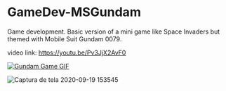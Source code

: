 # GameDev-MSGundam
Game development.
Basic version of a mini game like Space Invaders but themed with Mobile Suit Gundam 0079.

video link: https://youtu.be/Pv3JjX2AvF0

[![Gundam Game GIF](https://user-images.githubusercontent.com/58924692/93840616-61bf9d00-fc67-11ea-8e39-de63a02572d7.gif)](https://youtu.be/Pv3JjX2AvF0)

![Captura de tela 2020-09-19 153545](https://user-images.githubusercontent.com/58924692/93686635-dd65f200-fa8d-11ea-854d-0bdd9e06ca77.png)


